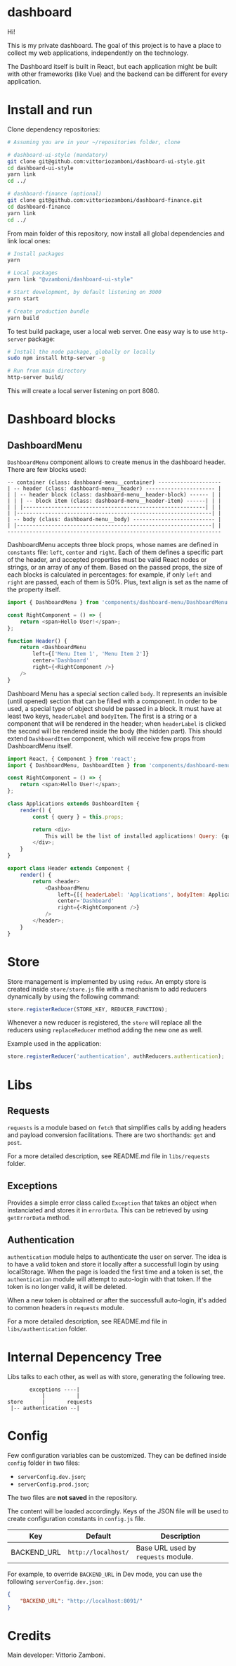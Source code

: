 # dashboard

Hi! 

This is my private dashboard. The goal of this project is to have a place to collect my web applications, independently on the technology. 

The Dashboard itself is built in React, but each application might be built with other frameworks (like Vue) and the backend can be different for every application.

# Install and run

Clone dependency repositories:

```sh
# Assuming you are in your ~/repositories folder, clone

# dashboard-ui-style (mandatory)
git clone git@github.com:vittoriozamboni/dashboard-ui-style.git
cd dashboard-ui-style
yarn link
cd ../

# dashboard-finance (optional)
git clone git@github.com:vittoriozamboni/dashboard-finance.git
cd dashboard-finance
yarn link
cd ../

```

From main folder of this repository, now install all global dependencies and link local ones:

```sh
# Install packages
yarn

# Local packages
yarn link "@vzamboni/dashboard-ui-style"

# Start development, by default listening on 3000
yarn start

# Create production bundle
yarn build
```

To test build package, user a local web server. 
One easy way is to use `http-server` package:
```sh
# Install the node package, globally or locally
sudo npm install http-server -g

# Run from main directory
http-server build/
```
This will create a local server listening on port 8080.

# Dashboard blocks

## DashboardMenu
`DashboardMenu` component allows to create menus in the dashboard header.
There are few blocks used:
```
-- container (class: dashboard-menu__container) --------------------
| -- header (class: dashboard-menu__header) ---------------------- |
| | -- header block (class: dashboard-menu__header-block) ------ | |
| | | -- block item (class: dashboard-menu__header-item) ------| | |
| | |----------------------------------------------------------| | |
| |--------------------------------------------------------------| |
| -- body (class: dashboard-menu__body) -------------------------- |
| |--------------------------------------------------------------| |
--------------------------------------------------------------------
```

DashboardMenu accepts three block props, whose names are defined in `constants` file: `left`, `center` and `right`.
Each of them defines a specific part of the header, and accepted properties must be valid React nodes or strings, or an array of any of them.
Based on the passed props, the size of each blocks is calculated in percentages: for example, if only `left` and `right` are passed, each of them is 50%. Plus, text align is set as the name of the property itself.

```js
import { DashboardMenu } from 'components/dashboard-menu/DashboardMenu';

const RightComponent = () => {
    return <span>Hello User!</span>;
};

function Header() {
    return <DashboardMenu
        left={['Menu Item 1', 'Menu Item 2']}
        center='Dashboard'
        right={<RightComponent />}
    />
}
```

Dashboard Menu has a special section called `body`. It represents an invisible (until opened) section that can be filled with a component. 
In order to be used, a special type of object should be passed in a block. It must have at least two keys, `headerLabel` and `bodyItem`. 
The first is a string or a component that will be rendered in the header; when `headerLabel` is clicked the second will be
rendered inside the body (the hidden part).
This should extend `DashboardItem` component, which will receive few props from DashboardMenu itself.
```js
import React, { Component } from 'react';
import { DashboardMenu, DashboardItem } from 'components/dashboard-menu/DashboardMenu';

const RightComponent = () => {
    return <span>Hello User!</span>;
};

class Applications extends DashboardItem {
    render() {
        const { query } = this.props;

        return <div>
            This will be the list of installed applications! Query: {query}
        </div>;
    }
}

export class Header extends Component {
    render() {
        return <header>
            <DashboardMenu
                left={[{ headerLabel: 'Applications', bodyItem: Applications }, 'Menu Item 2']}
                center='Dashboard'
                right={<RightComponent />}
            />
        </header>;
    }
}
```

# Store

Store management is implemented by using `redux`.
An empty store is created inside `store/store.js` file with a mechanism to add reducers dynamically by using the following command:

```js
store.registerReducer(STORE_KEY, REDUCER_FUNCTION);
```

Whenever a new reducer is registered, the `store` will replace all the reducers using `replaceReducer` method adding the new one as well.

Example used in the application:

```js
store.registerReducer('authentication', authReducers.authentication);
```


# Libs

## Requests
`requests` is a module based on `fetch` that simplifies calls by adding headers and payload conversion facilitations. There are two shorthands: `get` and `post`. 

For a more detailed description, see README.md file in `libs/requests` folder.

## Exceptions
Provides a simple error class called `Exception` that takes an object when instanciated and stores it in `errorData`. This can be retrieved by using `getErrorData` method.

## Authentication
`authentication` module helps to authenticate the user on server.
The idea is to have a valid token and store it locally after a successfull login by using localStorage.
When the page is loaded the first time and a token is set, the `authentication` module will attempt to auto-login with that token. If the token is no longer valid, it will be deleted.

When a new token is obtained or after the successfull auto-login, it's added to common headers in `requests` module.

For a more detailed description, see README.md file in `libs/authentication` folder.


# Internal Depencency Tree

Libs talks to each other, as well as with store, generating the following tree.

```
       exceptions ----|
           |          |
store      |       requests
 |-- authentication --|
```

# Config

Few configuration variables can be customized. They can be defined inside `config` folder in two files:
- `serverConfig.dev.json`;
- `serverConfig.prod.json`;

The two files are **not saved** in the repository.

The content will be loaded accordingly.
Keys of the JSON file will be used to create configuration constants in `config.js` file.

| Key | Default | Description |
| --- | --- | --- |
| BACKEND_URL | `http://localhost/` | Base URL used by `requests` module. |

For example, to override `BACKEND_URL` in Dev mode, you can use the following `serverConfig.dev.json`:

```json
{
    "BACKEND_URL": "http://localhost:8091/"
}
```

# Credits

Main developer: Vittorio Zamboni.